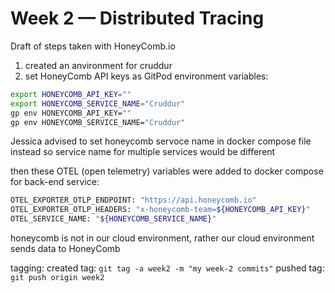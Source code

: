 # Week 2 — Distributed Tracing

Draft of steps taken with HoneyComb.io

1. created an anvironment for cruddur
2. set HoneyComb API keys as GitPod environment variables: 
```bash
export HONEYCOMB_API_KEY=""
export HONEYCOMB_SERVICE_NAME="Cruddur"
gp env HONEYCOMB_API_KEY=""
gp env HONEYCOMB_SERVICE_NAME="Cruddur"
```
Jessica advised to set honeycomb servoce name in docker compose file instead so service name for multiple services would be different

then these OTEL (open telemetry) variables were added to docker compose for back-end service:
```bash
OTEL_EXPORTER_OTLP_ENDPOINT: "https://api.honeycomb.io"
OTEL_EXPORTER_OTLP_HEADERS: "x-honeycomb-team=${HONEYCOMB_API_KEY}"
OTEL_SERVICE_NAME: "${HONEYCOMB_SERVICE_NAME}"
```
honeycomb is not in our cloud environment, rather our cloud environment sends data to HoneyComb

tagging:
created tag: ```git tag -a week2 -m "my week-2 commits"```
pushed tag: ```git push origin week2```

